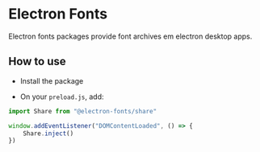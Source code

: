 # Electron Fonts

Electron fonts packages provide font archives em electron desktop apps.

## How to use

* Install the package

* On your `preload.js`, add:

```ts
import Share from "@electron-fonts/share"

window.addEventListener("DOMContentLoaded", () => {
    Share.inject()
})
```